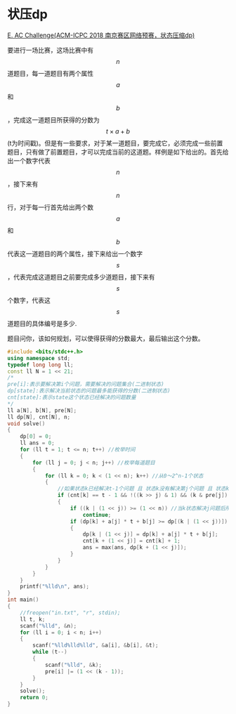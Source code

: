 # 状压dp

[E. AC Challenge(ACM-ICPC 2018 南京赛区网络预赛，状态压缩dp)](https://blog.csdn.net/riba2534/article/details/82317233)

要进行一场比赛，这场比赛中有$$n$$道题目，每一道题目有两个属性$$a$$和$$b$$，完成这一道题目所获得的分数为$$t \times a+b$$(t为时间戳)。但是有一些要求，对于某一道题目，要完成它，必须完成一些前置题目，只有做了前置题目，才可以完成当前的这道题。样例是如下给出的。首先给出一个数字代表$$n$$，接下来有$$n$$行，对于每一行首先给出两个数$$a$$和$$b$$代表这一道题目的两个属性，接下来给出一个数字$$s$$，代表完成这道题目之前要完成多少道题目，接下来有$$s$$个数字，代表这$$s$$道题目的具体编号是多少.

题目问你，该如何规划，可以使得获得的分数最大，最后输出这个分数。
```cpp
#include <bits/stdc++.h>
using namespace std;
typedef long long ll;
const ll N = 1 << 21;
/*
pre[i]:表示要解决第i个问题，需要解决的问题集合(二进制状态)
dp[state]:表示解决当前状态的问题最多能获得的分数(二进制状态)
cnt[state]:表示state这个状态已经解决的问题数量
*/
ll a[N], b[N], pre[N];
ll dp[N], cnt[N], n;
void solve()
{
    dp[0] = 0;
    ll ans = 0;
    for (ll t = 1; t <= n; t++) //枚举时间
    {
        for (ll j = 0; j < n; j++) //枚举每道题目
        {
            for (ll k = 0; k < (1 << n); k++) //从0～2^n-1个状态
            {
                //如果状态k已经解决t-1个问题 且 状态k没有解决第j个问题 且 状态k已经解决了状态j的前置问题
                if (cnt[k] == t - 1 && !((k >> j) & 1) && (k & pre[j]) == pre[j])
                {
                    if ((k | (1 << j)) >= (1 << n)) //当k状态解决j问题后所得的值 >= 总状态数就跳过，因为所有的状态一共只有(1<<n)
                        continue;
                    if (dp[k] + a[j] * t + b[j] >= dp[(k | (1 << j))])
                    {
                        dp[k | (1 << j)] = dp[k] + a[j] * t + b[j];
                        cnt[k + (1 << j)] = cnt[k] + 1;
                        ans = max(ans, dp[k + (1 << j)]);
                    }
                }
            }
        }
    }
    printf("%lld\n", ans);
}
int main()
{
    //freopen("in.txt", "r", stdin);
    ll t, k;
    scanf("%lld", &n);
    for (ll i = 0; i < n; i++)
    {
        scanf("%lld%lld%lld", &a[i], &b[i], &t);
        while (t--)
        {
            scanf("%lld", &k);
            pre[i] |= (1 << (k - 1));
        }
    }
    solve();
    return 0;
}
```